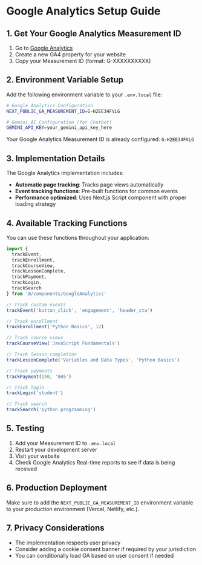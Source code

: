# Google Analytics Setup Guide

## 1. Get Your Google Analytics Measurement ID

1. Go to [Google Analytics](https://analytics.google.com/)
2. Create a new GA4 property for your website
3. Copy your Measurement ID (format: G-XXXXXXXXXX)

## 2. Environment Variable Setup

Add the following environment variable to your `.env.local` file:

```bash
# Google Analytics Configuration
NEXT_PUBLIC_GA_MEASUREMENT_ID=G-H2EE34FVLG

# Gemini AI Configuration (for Chatbot)
GEMINI_API_KEY=your_gemini_api_key_here
```

Your Google Analytics Measurement ID is already configured: `G-H2EE34FVLG`

## 3. Implementation Details

The Google Analytics implementation includes:

- **Automatic page tracking**: Tracks page views automatically
- **Event tracking functions**: Pre-built functions for common events
- **Performance optimized**: Uses Next.js Script component with proper loading strategy

## 4. Available Tracking Functions

You can use these functions throughout your application:

```typescript
import { 
  trackEvent, 
  trackEnrollment, 
  trackCourseView, 
  trackLessonComplete, 
  trackPayment, 
  trackLogin, 
  trackSearch 
} from '@/components/GoogleAnalytics'

// Track custom events
trackEvent('button_click', 'engagement', 'header_cta')

// Track enrollment
trackEnrollment('Python Basics', 12)

// Track course views
trackCourseView('JavaScript Fundamentals')

// Track lesson completion
trackLessonComplete('Variables and Data Types', 'Python Basics')

// Track payments
trackPayment(150, 'GHS')

// Track login
trackLogin('student')

// Track search
trackSearch('python programming')
```

## 5. Testing

1. Add your Measurement ID to `.env.local`
2. Restart your development server
3. Visit your website
4. Check Google Analytics Real-time reports to see if data is being received

## 6. Production Deployment

Make sure to add the `NEXT_PUBLIC_GA_MEASUREMENT_ID` environment variable to your production environment (Vercel, Netlify, etc.).

## 7. Privacy Considerations

- The implementation respects user privacy
- Consider adding a cookie consent banner if required by your jurisdiction
- You can conditionally load GA based on user consent if needed

